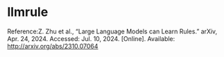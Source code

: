 # llmrule

Reference:Z. Zhu et al., “Large Language Models can Learn Rules.” arXiv, Apr. 24, 2024. Accessed: Jul. 10, 2024. [Online]. Available: http://arxiv.org/abs/2310.07064
